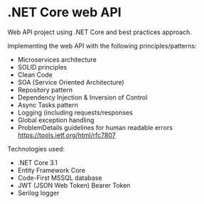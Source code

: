 # .NET Core web API
Web API project using .NET Core and best practices approach.

Implementing the web API with the following principles/patterns:
* Microservices architecture
* SOLID principles
* Clean Code
* SOA (Service Oriented Architecture)
* Repository pattern
* Dependency Injection & Inversion of Control
* Async Tasks pattern
* Logging (including requests/responses
* Global exception handling
* ProblemDetails guidelines for human readable errors https://tools.ietf.org/html/rfc7807

Technologies used:
* .NET Core 3.1
* Entity Framework Core
* Code-First MSSQL database
* JWT (JSON Web Token) Bearer Token
* Serilog logger

